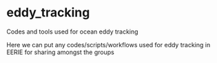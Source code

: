 # eddy_tracking
Codes and tools used for ocean eddy tracking

Here we can put any codes/scripts/workflows used for eddy tracking in EERIE for sharing amongst the groups
